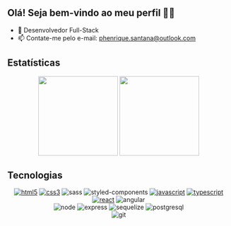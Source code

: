 ## Olá! Seja bem-vindo ao meu perfil 👋🏼

- 🌱 Desenvolvedor Full-Stack
- 📫 Contate-me pelo e-mail: phenrique.santana@outlook.com

## Estatísticas

<div align="center">
  <img height="180em" src="https://github-readme-stats-sigma-five.vercel.app/api?username=Paulo-Henrique-Santana&show_icons=true&theme=react&include_all_commits=true&count_private=true&custom_title=Estatísticas"/>
  <img height="180em" src="https://github-readme-stats-sigma-five.vercel.app/api/top-langs/?username=Paulo-Henrique-Santana&layout=compact&langs_count=7&theme=react&custom_title=Linguagens"/>
</div>

## Tecnologias

<div>
  <div align="center">
    <a href="https://www.origamid.com/certificate/e3727cc8" target="_blank"><img src="https://img.shields.io/badge/HTML5-E34F26?style=for-the-badge&logo=html5&logoColor=white" alt="html5"></a>
    <a href="https://www.origamid.com/certificate/e3727cc8" target="_blank"><img src="https://img.shields.io/badge/CSS3-1572B6?style=for-the-badge&logo=css3&logoColor=white" alt="css3"></a>
    <a target="_blank"><img src="https://img.shields.io/badge/Sass-CC6699?style=for-the-badge&logo=sass&logoColor=white" alt="sass"></a>
    <a target="_blank"><img src="https://img.shields.io/badge/styled--components-DB7093?style=for-the-badge&logo=styled-components&logoColor=white" alt="styled-components"></a>
    <a href="https://www.origamid.com/certificate/d9b21aad" target="_blank"><img src="https://img.shields.io/badge/JavaScript-F7DF1E?style=for-the-badge&logo=javascript&logoColor=black" alt="javascript"></a>
    <a href="https://www.origamid.com/certificate/69660f3c" target="_blank"><img src="https://img.shields.io/badge/TypeScript-007ACC?style=for-the-badge&logo=typescript&logoColor=white" alt="typescript"></a>
    <a href="https://www.origamid.com/certificate/4e68f3cc" target="_blank"><img src="https://img.shields.io/badge/React-20232A?style=for-the-badge&logo=react&logoColor=61DAFB" alt="react"></a>
    <a target="_blank"><img src="https://img.shields.io/badge/AngularJS-E23237?style=for-the-badge&logo=angularjs&logoColor=white" alt="angular"></a>
  </div>
  
  
  
  <div align="center">
    <a target="_blank"><img src="https://img.shields.io/badge/Node.js-43853D?style=for-the-badge&logo=node.js&logoColor=white" alt="node"></a>
    <a target="_blank"><img src="https://img.shields.io/badge/Express.js-404D59?style=for-the-badge&logo=express" alt="express"></a>
    <a target="_blank"><img src="https://img.shields.io/badge/sequelize-323330?style=for-the-badge&logo=sequelize&logoColor=blue" alt="sequelize"></a>
    <a target="_blank"><img src="https://img.shields.io/badge/PostgreSQL-316192?style=for-the-badge&logo=postgresql&logoColor=white" alt="postgresql"></a>
  </div>
  
  
  
  <div align="center">
    <a target="_blank"><img src="https://img.shields.io/badge/GIT-E44C30?style=for-the-badge&logo=git&logoColor=white" alt="git"></a>
  </div>
</div>
